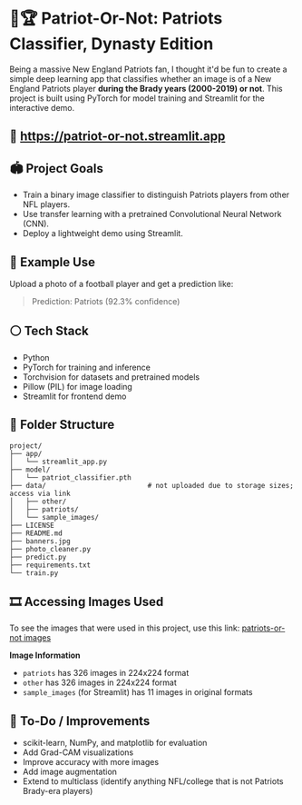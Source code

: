 # 🏈🏆 Patriot-Or-Not: Patriots Classifier, Dynasty Edition

Being a massive New England Patriots fan, I thought it'd be fun to create a simple deep learning app that classifies whether an image is of a New England Patriots player **during the Brady years (2000-2019) or not**. This project is built using PyTorch for model training and Streamlit for the interactive demo. 

## 🔗 https://patriot-or-not.streamlit.app

## 🏟️ Project Goals
* Train a binary image classifier to distinguish Patriots players from other NFL players.
* Use transfer learning with a pretrained Convolutional Neural Network (CNN).
* Deploy a lightweight demo using Streamlit.

## 🔵 Example Use
Upload a photo of a football player and get a prediction like:
> Prediction: Patriots (92.3% confidence)

## ⚪️ Tech Stack
* Python
* PyTorch for training and inference
* Torchvision for datasets and pretrained models
* Pillow (PIL) for image loading
* Streamlit for frontend demo

## 🔴 Folder Structure
```
project/
├── app/
│   └── streamlit_app.py
├── model/
│   └── patriot_classifier.pth
├── data/                         # not uploaded due to storage sizes; access via link
│   ├── other/
│   ├── patriots/
│   └── sample_images/
├── LICENSE
├── README.md
├── banners.jpg
├── photo_cleaner.py
├── predict.py
├── requirements.txt
└── train.py
```

## 🎞️ Accessing Images Used
To see the images that were used in this project, use this link: [patriots-or-not images](https://drive.google.com/drive/folders/1-HEccfBjIeWEabulW216z7I7QC4WsYua?usp=sharing)

**Image Information**
* `patriots` has 326 images in 224x224 format
* `other` has 326 images in 224x224 format
* `sample_images` (for Streamlit) has 11 images in original formats

## 🐐 To-Do / Improvements
 * scikit-learn, NumPy, and matplotlib for evaluation
 * Add Grad-CAM visualizations
 * Improve accuracy with more images
 * Add image augmentation
 * Extend to multiclass (identify anything NFL/college that is not Patriots Brady-era players)
